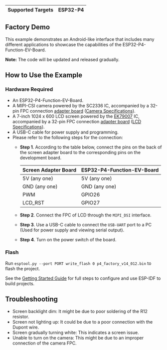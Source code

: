 | Supported Targets | ESP32-P4 |
| ----------------- | -------- |

## Factory Demo

This example demonstrates an Android-like interface that includes many different applications to showcase the capabilities of the ESP32-P4-Function-EV-Board.

**Note:** The code will be updated and released gradually.

## How to Use the Example

### Hardware Required

* An ESP32-P4-Function-EV-Board.
* A MIPI-CSI camera powered by the SC2336 IC, accompanied by a 32-pin FPC connection [adapter board](../../docs/_static/esp32-p4-function-ev-board/schematics/esp32-p4-function-ev-board-camera-subboard-schematics.pdf) ([Camera Specifications](../../docs/_static/esp32-p4-function-ev-board/camera_display_datasheet/camera_datasheet.pdf)).
* A 7-inch 1024 x 600 LCD screen powered by the [EK79007](../../docs/_static/esp32-p4-function-ev-board/camera_display_datasheet/display_driver_chip_EK79007AD_datasheet.pdf) IC, accompanied by a 32-pin FPC connection [adapter board](../../docs/_static/esp32-p4-function-ev-board/schematics/esp32-p4-function-ev-board-lcd-subboard-schematics.pdf) ([LCD Specifications](../../docs/_static/esp32-p4-function-ev-board/camera_display_datasheet/display_datasheet.pdf)).
* A USB-C cable for power supply and programming.
* Please refer to the following steps for the connection:
    * **Step 1**. According to the table below, connect the pins on the back of the screen adapter board to the corresponding pins on the development board.

        | Screen Adapter Board | ESP32-P4-Function-EV-Board |
        | -------------------- | -------------------------- |
        | 5V (any one)         | 5V (any one)               |
        | GND (any one)        | GND (any one)              |
        | PWM                  | GPIO26                     |
        | LCD_RST              | GPIO27                     |

    * **Step 2**. Connect the FPC of LCD through the `MIPI_DSI` interface.
    * **Step 3**. Use a USB-C cable to connect the `USB-UART` port to a PC (Used for power supply and viewing serial output).
    * **Step 4**. Turn on the power switch of the board.

### Flash

Run `esptool.py --port PORT write_flash 0 p4_factory_v14_012.bin` to flash the project.

See the [Getting Started Guide](https://docs.espressif.com/projects/esp-idf/en/latest/get-started/index.html) for full steps to configure and use ESP-IDF to build projects.

## Troubleshooting

- Screen backlight dim: It might be due to poor soldering of the R12 resistor.
- Screen not lighting up: It could be due to a poor connection with the Dupont wire.
- Screen gradually turning white: This indicates a screen issue.
- Unable to turn on the camera: This might be due to an improper connection of the camera FPC.
